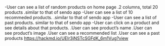 -User can see a list of random products on home page
.2 columns, total 20 products
.similar to that of sendo app
-User can see a list of 10 recommeded products.
.similar to that of sendo app
-User can see a list of past products.
similar to that of sendo app
-User can click on a product and see details about that products.
.User can see product’s name
.User can see product’s image
.User can see a recommended list
.User can see a past products 
https://hackmd.io/UEIr3jNSTcSGFdK_6m1Vug?view
